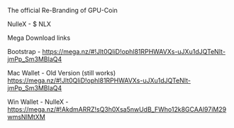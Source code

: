 The official Re-Branding of GPU-Coin

NulleX - $ NLX

Mega Download links

Bootstrap - https://mega.nz/#!Jlt0QIiD!ophl81RPHWAVXs-uJXu1dJQTeNIt-jmPp_Sm3MBIaQ4

Mac Wallet - Old Version (still works) https://mega.nz/#!Jlt0QIiD!ophl81RPHWAVXs-uJXu1dJQTeNIt-jmPp_Sm3MBIaQ4

Win Wallet - NulleX - https://mega.nz/#!AkdmARRZ!sQ3h0Xsa5nwUdB_FWho12k8GCAAl97iM29wmsNIMtXM


